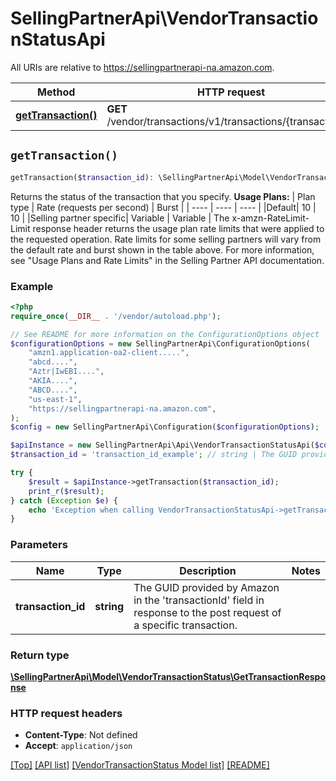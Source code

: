 # SellingPartnerApi\VendorTransactionStatusApi

All URIs are relative to https://sellingpartnerapi-na.amazon.com.

Method | HTTP request | Description
------------- | ------------- | -------------
[**getTransaction()**](VendorTransactionStatusApi.md#getTransaction) | **GET** /vendor/transactions/v1/transactions/{transactionId} | 


## `getTransaction()`

```php
getTransaction($transaction_id): \SellingPartnerApi\Model\VendorTransactionStatus\GetTransactionResponse
```



Returns the status of the transaction that you specify.  **Usage Plans:**  | Plan type | Rate (requests per second) | Burst | | ---- | ---- | ---- | |Default| 10 | 10 | |Selling partner specific| Variable | Variable |  The x-amzn-RateLimit-Limit response header returns the usage plan rate limits that were applied to the requested operation. Rate limits for some selling partners will vary from the default rate and burst shown in the table above. For more information, see \"Usage Plans and Rate Limits\" in the Selling Partner API documentation.

### Example

```php
<?php
require_once(__DIR__ . '/vendor/autoload.php');

// See README for more information on the ConfigurationOptions object
$configurationOptions = new SellingPartnerApi\ConfigurationOptions(
    "amzn1.application-oa2-client.....",
    "abcd....",
    "Aztr|IwEBI....",
    "AKIA....",
    "ABCD....",
    "us-east-1",
    "https://sellingpartnerapi-na.amazon.com",
);
$config = new SellingPartnerApi\Configuration($configurationOptions);

$apiInstance = new SellingPartnerApi\Api\VendorTransactionStatusApi($config);
$transaction_id = 'transaction_id_example'; // string | The GUID provided by Amazon in the 'transactionId' field in response to the post request of a specific transaction.

try {
    $result = $apiInstance->getTransaction($transaction_id);
    print_r($result);
} catch (Exception $e) {
    echo 'Exception when calling VendorTransactionStatusApi->getTransaction: ', $e->getMessage(), PHP_EOL;
}
```

### Parameters

Name | Type | Description  | Notes
------------- | ------------- | ------------- | -------------
 **transaction_id** | **string**| The GUID provided by Amazon in the &#39;transactionId&#39; field in response to the post request of a specific transaction. |

### Return type

[**\SellingPartnerApi\Model\VendorTransactionStatus\GetTransactionResponse**](../Model/VendorTransactionStatus/GetTransactionResponse.md)

### HTTP request headers

- **Content-Type**: Not defined
- **Accept**: `application/json`

[[Top]](#) [[API list]](../)
[[VendorTransactionStatus Model list]](../Model/VendorTransactionStatus)
[[README]](../../README.md)

